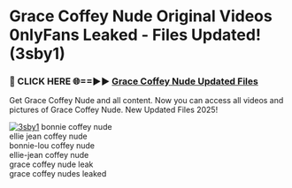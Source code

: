 # Grace Coffey Nude Original Videos 0nlyFans Leaked - Files Updated! (3sby1)

<h3>🔴 CLICK HERE 🌐==►► <a href="https://tinyurl.com/yrmya6cz" rel="nofollow">Grace Coffey Nude Updated Files</a></h3>

Get Grace Coffey Nude and all content. Now you can access all videos and pictures of Grace Coffey Nude. New Updated Files 2025!

[![3sby1](https://i.imgur.com/FMdXYCs.gif)](https://tinyurl.com/yrmya6cz)
bonnie coffey nude<br>
ellie jean coffey nude<br>
bonnie-lou coffey nude<br>
ellie-jean coffey nude<br>
grace coffey nude leak<br>
grace coffey nudes leaked
